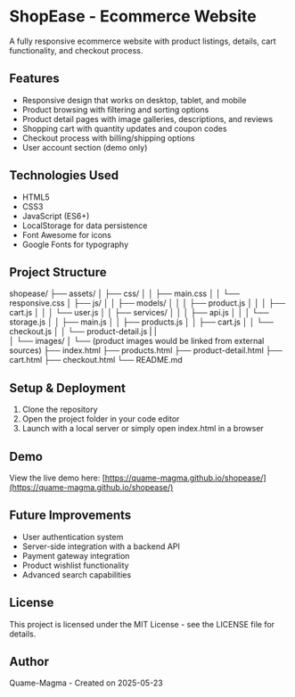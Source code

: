 # ShopEase - Ecommerce Website

A fully responsive ecommerce website with product listings, details, cart functionality, and checkout process.

## Features

- Responsive design that works on desktop, tablet, and mobile
- Product browsing with filtering and sorting options
- Product detail pages with image galleries, descriptions, and reviews
- Shopping cart with quantity updates and coupon codes
- Checkout process with billing/shipping options
- User account section (demo only)

## Technologies Used

- HTML5
- CSS3
- JavaScript (ES6+)
- LocalStorage for data persistence
- Font Awesome for icons
- Google Fonts for typography

## Project Structure

shopease/
├── assets/
│   ├── css/
│   │   ├── main.css
│   │   └── responsive.css
│   ├── js/
│   │   ├── models/
│   │   │   ├── product.js
│   │   │   ├── cart.js
│   │   │   └── user.js
│   │   ├── services/
│   │   │   ├── api.js
│   │   │   └── storage.js
│   │   ├── main.js
│   │   ├── products.js
│   │   ├── cart.js
│   │   └── checkout.js
│   │   └── product-detail.js
|   |   
│   └── images/
│       └── (product images would be linked from external sources)
├── index.html
├── products.html
├── product-detail.html
├── cart.html
├── checkout.html
└── README.md

## Setup & Deployment

1. Clone the repository
2. Open the project folder in your code editor
3. Launch with a local server or simply open index.html in a browser

## Demo

View the live demo here: [https://quame-magma.github.io/shopease/](https://quame-magma.github.io/shopease/)

## Future Improvements

- User authentication system
- Server-side integration with a backend API
- Payment gateway integration
- Product wishlist functionality
- Advanced search capabilities

## License

This project is licensed under the MIT License - see the LICENSE file for details.

## Author

Quame-Magma - Created on 2025-05-23